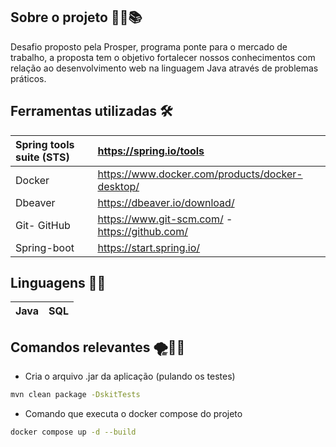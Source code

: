 ## Sobre o projeto 🐱‍💻📚

Desafio proposto pela Prosper, programa ponte para o mercado de trabalho, a proposta tem o objetivo fortalecer 
nossos conhecimentos com relação ao desenvolvimento web na linguagem Java através de problemas práticos.

## Ferramentas utilizadas 🛠️

| Spring tools suite (STS) |  https://spring.io/tools                          |
| :----------------------  | :---                                              |
| Docker                   | https://www.docker.com/products/docker-desktop/   |
| Dbeaver                  | https://dbeaver.io/download/                      |
| Git- GitHub              | https://www.git-scm.com/ - https://github.com/    |
| Spring-boot              | https://start.spring.io/                          |

## Linguagens 🐱‍💻

| Java  | SQL  |
 --- | :---:


## Comandos relevantes 🌪️✍🏻

- Cria o arquivo .jar da aplicação (pulando os testes)
 
```bash
mvn clean package -DskitTests
```

- Comando que executa o docker compose do projeto

```bash
docker compose up -d --build
```
